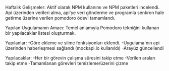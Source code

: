 Haftalık Gelişmeler:
Aktif olarak NPM kullanımı ve NPM paketleri incelendi.<br>
Api üzerinden verileri alma, api'ye veri gönderme ve programla senkron hale getirme üzerine verilen pomodoro ödevi tamamlandı.


Yapılan Uygulamanın Amacı:
Temel anlamıyla Pomodoro tekniğini kullanan bir yapılacaklar listesi oluşturmak.

Yapılanlar:
-Göre ekleme ve silme fonksiyonları eklendi.
-Uygulama'nın api üzerinden haberleşmesi sağlandı (mockapi.io kullanıldı)
-Arayüz güncellendi

Yapılacaklar:
-Her bir görevin çalışma süresini takip etme
-Verilen araları takip etme
-Tamamlanan görevleri temizleme/üzerini çizme
